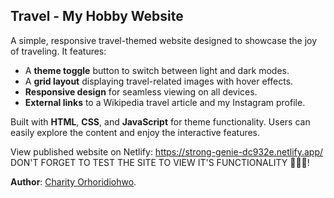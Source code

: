 ## Travel - My Hobby Website

A simple, responsive travel-themed website designed to showcase the joy of traveling. It features:
- A **theme toggle** button to switch between light and dark modes.
- A **grid layout** displaying travel-related images with hover effects.
- **Responsive design** for seamless viewing on all devices.
- **External links** to a Wikipedia travel article and my Instagram profile.

Built with **HTML**, **CSS**, and **JavaScript** for theme functionality. Users can easily explore the content and enjoy the interactive features.

View published website on Netlify: https://strong-genie-dc932e.netlify.app/ 
DON'T FORGET TO TEST THE SITE TO VIEW IT'S FUNCTIONALITY 🥰😊😊!


**Author**: [Charity Orhoridiohwo](https://www.linkedin.com/in/charity-orhoridiohwo-548873150/).
